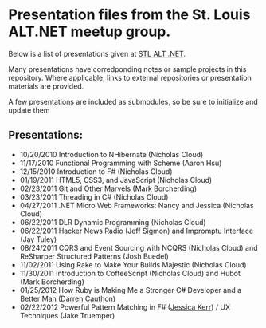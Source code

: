 # Presentation files from the St. Louis ALT.NET meetup group. #

Below is a list of presentations given at [STL ALT .NET](http://www.meetup.com/stlaltdotnet).

Many presentations have corredponding notes or sample projects in this repository.  Where applicable, links to external repositories or presentation materials are provided.

A few presentations are included as submodules, so be sure to initialize and update them 

## Presentations: ##

- 10/20/2010 Introduction to NHibernate (Nicholas Cloud)
- 11/17/2010 Functional Programming with Scheme (Aaron Hsu)
- 12/15/2010 Introduction to F# (Nicholas Cloud)
- 01/19/2011 HTML5, CSS3, and JavaScript (Nicholas Cloud)
- 02/23/2011 Git and Other Marvels (Mark Borcherding)
- 03/23/2011 Threading in C# (Nicholas Cloud)
- 04/27/2011 .NET Micro Web Frameworks: Nancy and Jessica (Nicholas Cloud)
- 06/22/2011 DLR Dynamic Programming (Nicholas Cloud)
- 06/22/2011 Hacker News Radio (Jeff Sigmon) and Impromptu Interface (Jay Tuley) 
- 08/24/2011 CQRS and Event Sourcing with NCQRS (Nicholas Cloud) and ReSharper Structured Patterns (Josh Buedel)
- 11/02/2011 Using Rake to Make Your Builds Majestic (Nicholas Cloud)
- 11/30/2011 Introduction to CoffeeScript (Nicholas Cloud) and Hubot (Mark Borcherding)
- 01/25/2012 How Ruby is Making Me a Stronger C# Developer and a Better Man ([Darren Cauthon](http://vimeo.com/25755615))
- 02/22/2012 Powerful Pattern Matching in F# ([Jessica Kerr](http://jessitron.blogspot.com/)) / UX Techniques (Jake Truemper)